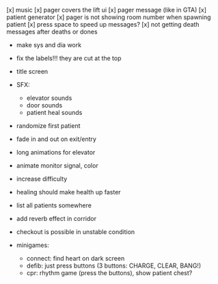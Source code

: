 [x] music
[x] pager covers the lift ui
[x] pager message (like in GTA)
[x] patient generator
[x] pager is not showing room number when spawning patient
[x] press space to speed up messages?
[x] not getting death messages after deaths or dones

- make sys and dia work
- fix the labels!!! they are cut at the top

- title screen
- SFX:
	- elevator sounds
	- door sounds
	- patient heal sounds

- randomize first patient

- fade in and out on exit/entry
- long animations for elevator
- animate monitor signal, color
- increase difficulty
- healing should make health up faster
- list all patients somewhere
- add reverb effect in corridor
- checkout is possible in unstable condition
- minigames:
	- connect: find heart on dark screen
	- defib: just press buttons (3 buttons: CHARGE, CLEAR, BANG!)
	- cpr: rhythm game (press the buttons), show patient chest?